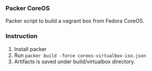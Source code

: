 ### Packer CoreOS
Packer script to build a vagrant box from Fedora CoreOS.

### Instruction
1. Install packer
2. Run `packer build -force coreos-virtualbox-iso.json`
3. Artifacts is saved under build/virtualbox directory.